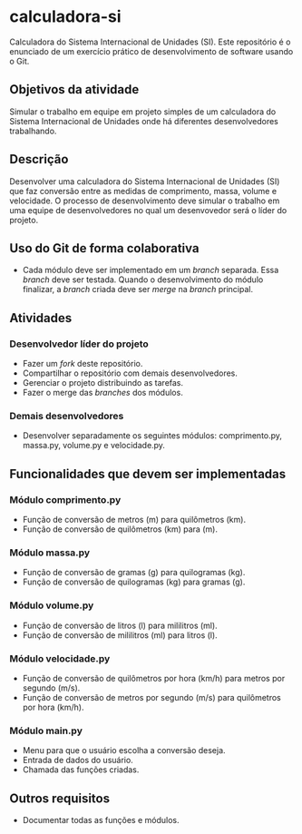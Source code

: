 # calculadora-si
Calculadora do Sistema Internacional de Unidades (SI). Este repositório é o enunciado de um exercício prático de desenvolvimento de software usando o Git.

## Objetivos da atividade
Simular o trabalho em equipe em projeto simples de um calculadora do Sistema Internacional de Unidades onde há diferentes desenvolvedores trabalhando.

## Descrição
Desenvolver uma calculadora do Sistema Internacional de Unidades (SI) que faz conversão entre as medidas de comprimento, massa, volume e velocidade. O processo de desenvolvimento deve simular o trabalho em uma equipe de desenvolvedores no qual um desenvovedor será o líder do projeto.

## Uso do Git de forma colaborativa
- Cada módulo deve ser implementado em um _branch_ separada. Essa _branch_  deve ser testada. Quando o desenvolvimento do módulo finalizar, a _branch_ criada deve ser _merge_ na  _branch_ principal.

## Atividades
### Desenvolvedor líder do projeto
- Fazer um _fork_ deste repositório.
- Compartilhar o repositório com demais desenvolvedores.
- Gerenciar o projeto distribuindo as tarefas.
- Fazer o merge das _branches_ dos módulos.
### Demais desenvolvedores
- Desenvolver separadamente os seguintes módulos: comprimento.py, massa.py, volume.py e velocidade.py.

## Funcionalidades que devem ser implementadas
### Módulo comprimento.py
- Função de conversão de metros (m) para quilômetros (km).
- Função de conversão de quilômetros (km) para (m).
### Módulo massa.py
- Função de conversão de gramas (g) para quilogramas (kg).
- Função de conversão de quilogramas (kg) para gramas (g).
### Módulo volume.py
- Função de conversão de litros (l) para mililitros (ml).
- Função de conversão de mililitros (ml) para litros (l).
### Módulo velocidade.py
- Função de conversão de quilômetros por hora (km/h) para metros por segundo (m/s).
- Função de conversão de metros por segundo (m/s) para quilômetros por hora (km/h).
### Módulo main.py
- Menu para que o usuário escolha a conversão deseja.
- Entrada de dados do usuário.
- Chamada das funções criadas.

## Outros requisitos
- Documentar todas as funções e módulos.

